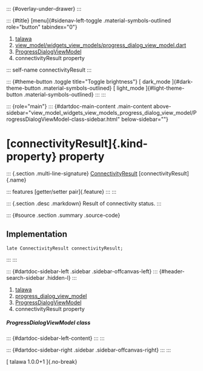 ::: {#overlay-under-drawer}
:::

::: {#title}
[menu]{#sidenav-left-toggle .material-symbols-outlined role="button"
tabindex="0"}

1.  [talawa](../../index.html)
2.  [view_model/widgets_view_models/progress_dialog_view_model.dart](../../view_model_widgets_view_models_progress_dialog_view_model/)
3.  [ProgressDialogViewModel](../../view_model_widgets_view_models_progress_dialog_view_model/ProgressDialogViewModel-class.html)
4.  connectivityResult property

::: self-name
connectivityResult
:::

::: {#theme-button .toggle title="Toggle brightness"}
[ dark_mode ]{#dark-theme-button .material-symbols-outlined} [
light_mode ]{#light-theme-button .material-symbols-outlined}
:::
:::

::: {role="main"}
::: {#dartdoc-main-content .main-content above-sidebar="view_model_widgets_view_models_progress_dialog_view_model/ProgressDialogViewModel-class-sidebar.html" below-sidebar=""}
<div>

# [connectivityResult]{.kind-property} property

</div>

::: {.section .multi-line-signature}
[ConnectivityResult](https://pub.dev/documentation/connectivity_plus_platform_interface/2.0.1/connectivity_plus_platform_interface/ConnectivityResult.html)
[connectivityResult]{.name}

::: features
[getter/setter pair]{.feature}
:::
:::

::: {.section .desc .markdown}
Result of connectivity status.
:::

::: {#source .section .summary .source-code}
## Implementation

``` language-dart
late ConnectivityResult connectivityResult;
```
:::
:::

::: {#dartdoc-sidebar-left .sidebar .sidebar-offcanvas-left}
::: {#header-search-sidebar .hidden-l}
:::

1.  [talawa](../../index.html)
2.  [progress_dialog_view_model](../../view_model_widgets_view_models_progress_dialog_view_model/)
3.  [ProgressDialogViewModel](../../view_model_widgets_view_models_progress_dialog_view_model/ProgressDialogViewModel-class.html)
4.  connectivityResult property

##### ProgressDialogViewModel class

::: {#dartdoc-sidebar-left-content}
:::
:::

::: {#dartdoc-sidebar-right .sidebar .sidebar-offcanvas-right}
:::
:::

[ talawa 1.0.0+1 ]{.no-break}
